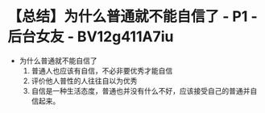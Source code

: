 # 【总结】为什么普通就不能自信了 - P1 - 后台女友 - BV12g411A7iu

-   为什么普通就不能自信了
    1.  普通人也应该有自信，不必非要优秀才能自信
    2.  评价他人普性的人往往自以为优秀
    3.  自信是一种生活态度，普通也并没有什么不好，应该接受自己的普通并自信起来。